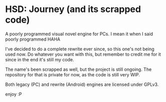 # HSD: Journey (and its scrapped code)
A poorly programmed visual novel engine for PCs. I mean it when I said poorly programmed HAHA

I've decided to do a complete rewrite ever since, so this one's not being used now. Do whatever you want with 
this, but remember to credit me for it since in the end it's still my code.

The name's been scrapped as well, but the project is still ongoing. The repository for that is private for now, 
as the code is still very WIP.

Both legacy (PC) and rewrite (Android) engines are licensed under GPLv3.

enjoy :P
